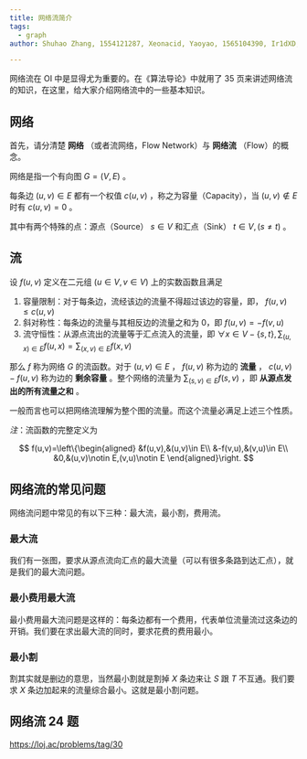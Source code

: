 ```yaml
---
title: 网络流简介
tags:
  - graph
author: Shuhao Zhang, 1554121287, Xeonacid, Yaoyao, 1565104390, Ir1dXD, Chrogeek, ouuan

---
```


网络流在 OI 中是显得尤为重要的。在《算法导论》中就用了 35 页来讲述网络流的知识，在这里，给大家介绍网络流中的一些基本知识。

## 网络

首先，请分清楚 **网络** （或者流网络，Flow Network）与 **网络流** （Flow）的概念。

网络是指一个有向图 $G=(V,E)$ 。

每条边 $(u,v)\in E$ 都有一个权值 $c(u,v)$ ，称之为容量（Capacity），当 $(u,v)\notin E$ 时有 $c(u,v)=0$ 。

其中有两个特殊的点：源点（Source） $s\in V$ 和汇点（Sink） $t\in V,(s\neq t)$ 。

## 流

设 $f(u,v)$ 定义在二元组 $(u\in V,v\in V)$ 上的实数函数且满足

1. 容量限制：对于每条边，流经该边的流量不得超过该边的容量，即， $f(u,v)\leq c(u,v)$ 
2. 斜对称性：每条边的流量与其相反边的流量之和为 0，即 $f(u,v)=-f(v,u)$ 
3. 流守恒性：从源点流出的流量等于汇点流入的流量，即 $\forall x\in V-\{s,t\},\sum_{(u,x)\in E}f(u,x)=\sum_{(x,v)\in E}f(x,v)$ 

那么 $f$ 称为网络 $G$ 的流函数。对于 $(u,v)\in E$ ， $f(u,v)$ 称为边的 **流量** ， $c(u,v)-f(u,v)$ 称为边的 **剩余容量** 。整个网络的流量为 $\sum_{(s,v)\in E}f(s,v)$ ，即 **从源点发出的所有流量之和** 。

一般而言也可以把网络流理解为整个图的流量。而这个流量必满足上述三个性质。

*注*：流函数的完整定义为

$$
f(u,v)=\left\{\begin{aligned}
&f(u,v),&(u,v)\in E\\
&-f(v,u),&(v,u)\in E\\
&0,&(u,v)\notin E,(v,u)\notin E
\end{aligned}\right.
$$

## 网络流的常见问题

网络流问题中常见的有以下三种：最大流，最小割，费用流。

### 最大流

我们有一张图，要求从源点流向汇点的最大流量（可以有很多条路到达汇点），就是我们的最大流问题。

### 最小费用最大流

最小费用最大流问题是这样的：每条边都有一个费用，代表单位流量流过这条边的开销。我们要在求出最大流的同时，要求花费的费用最小。

### 最小割

割其实就是删边的意思，当然最小割就是割掉 $X$ 条边来让 $S$ 跟 $T$ 不互通。我们要求 $X$ 条边加起来的流量综合最小。这就是最小割问题。

## 网络流 24 题

 <https://loj.ac/problems/tag/30> 
